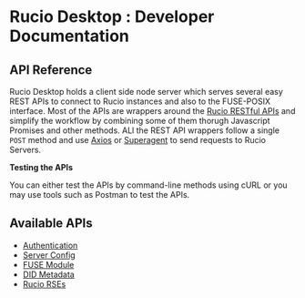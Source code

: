 # Rucio Desktop : Developer Documentation

## API Reference

Rucio Desktop holds a client side node server which serves several easy REST APIs to connect to Rucio instances and also to the FUSE-POSIX interface.
Most of the APIs are wrappers around the [Rucio RESTful APIs](https://rucio.readthedocs.io/en/latest/rest.html) and simplify the workflow by combining some of them thorugh Javascript Promises and other methods. 
ALl the REST API wrappers follow a single `POST` method and use [Axios](https://github.com/axios/axios) or [Superagent](https://visionmedia.github.io/superagent/) to send requests to Rucio Servers.

**Testing the APIs**

You can either test the APIs by command-line methods using cURL or you may use tools such as Postman to test the APIs.

## Available APIs

<!--ts-->

- [Authentication](API_Auth.md)
- [Server Config](API_Config.md)
- [FUSE Module](#fuse-module)
- [DID Metadata](API_Metadata.md)
- [Rucio RSEs](API_RSEs.md)

<!--te-->

